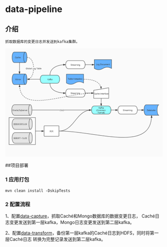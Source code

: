 data-pipeline
===========
## 介绍
    抓取数据库的变更日志并发送到kafka集群。
![设计图](design.png)    
    
##项目部署
### 1 应用打包

```shell script
mvn clean install -DskipTests
```
### 2 配置流程
1、配置[data-capture](data-capture/README.md)，抓取Caché和Mongo数据库的数据变更日志，
   Caché日志变更发送到第一层kafka，Mongo日志变更发送到第二层kafka。
   
2、配置[data-transform](data-transform/README.md)，备份第一层kafka的Caché日志到HDFS，同时将第一层Caché日志
   转换为完整记录发送到第二层kafka。
    